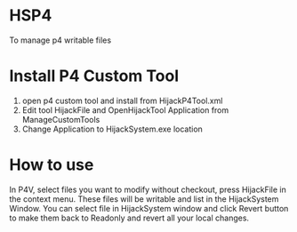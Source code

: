 # HSP4
To manage p4 writable files
# Install P4 Custom Tool
1. open p4 custom tool and install from HijackP4Tool.xml
2. Edit tool HijackFile and OpenHijackTool Application from ManageCustomTools
3. Change Application to HijackSystem.exe location
# How to use
In P4V, select files you want to modify without checkout, press HijackFile in the context menu.
These files will be writable and list in the HijackSystem Window.
You can select file in HijackSystem window and click Revert button to make them back to Readonly and revert all your local changes.
